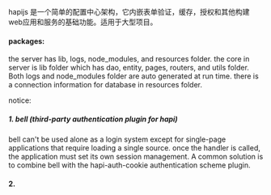 
hapijs 是一个简单的配置中心架构，它内嵌表单验证，缓存，授权和其他构建web应用和服务的基础功能。适用于大型项目。

#### packages:

the server has lib, logs, node_modules, and resources folder.
the core in server is lib folder which has dao, entity, pages, routers, and utils folder. Both logs and node_modules folder are auto generated at run time.
there is a connection information for database in resources folder.


notice:

##### 1. bell (third-party authentication plugin for hapi)
bell can't be used alone as a login system except for single-page applications that require loading a single source.
once the handler is called, the application must set its own session management.
A common solution is to combine bell with the hapi-auth-cookie authentication scheme plugin.

#### 2. 

